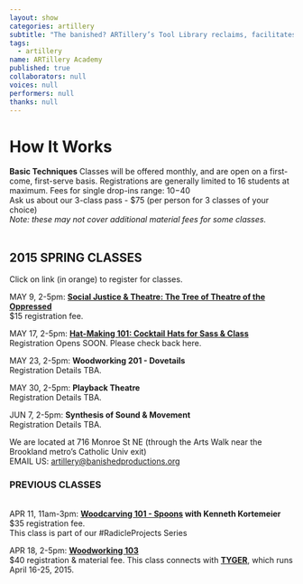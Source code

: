 ```yaml
---
layout: show
categories: artillery
subtitle: "The banished? ARTillery’s Tool Library reclaims, facilitates and promotes the artisanal skills of hand-crafting, wood-working, and knowledge-sharing. This user-friendly, tool-loaning program is open to artists and community members in Ward 5 and the greater DC area."
tags: 
  - artillery
name: ARTillery Academy
published: true
collaborators: null
voices: null
performers: null
thanks: null
---
```


# How It Works

**Basic Techniques** 
Classes will be offered monthly, and are open on a first-come, first-serve basis. Registrations are generally limited to 16 students at maximum.
Fees for single drop-ins range: $10-$40
<br>
Ask us about our 3-class pass - $75 (per person for 3 classes of your choice)
<br>
_Note: these may not cover additional material fees for some classes._
<br>
<br>

## 2015 SPRING CLASSES
Click on link (in orange) to register for classes.

MAY 9, 2-5pm: **[Social Justice & Theatre: The Tree of Theatre of the Oppressed](https://www.artful.ly/store/events/5946)**
<br> $15 registration fee.

MAY 17, 2-5pm: **[Hat-Making 101: Cocktail Hats for Sass & Class](https://www.artful.ly/store/events/5944)**
<br> Registration Opens SOON. Please check back here.

MAY 23, 2-5pm: **Woodworking 201 - Dovetails**
<br> Registration Details TBA.

MAY 30, 2-5pm: **Playback Theatre**
<br> Registration Details TBA.

JUN 7, 2-5pm: **Synthesis of Sound & Movement**
<br> Registration Details TBA.

We are located at 716 Monroe St NE (through the Arts Walk near the Brookland metro’s Catholic Univ exit)
<br> EMAIL US: artillery@banishedproductions.org

### PREVIOUS CLASSES
<br> APR 11, 11am-3pm: **[Woodcarving 101 - Spoons](https://www.artful.ly/store/events/5453) with Kenneth Kortemeier**
<br> $35 registration fee. 
<br> This class is part of our #RadicleProjects Series

APR 18, 2-5pm: **[Woodworking 103](https://www.artful.ly/store/events/5660)**
<br> $40 registration & material fee. This class connects with [**TYGER**](banishedproductions.org/hybrids/tyger/), which runs April 16-25, 2015.

<!-- calendar needs to happen -->